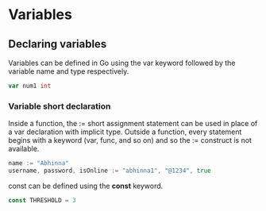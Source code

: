 
# Variables

## Declaring variables

Variables can be defined in Go using the var keyword followed by the variable name and type respectively.

```go
var num1 int
```

### Variable short declaration

Inside a function, the := short assignment statement can be used in place of a var declaration with implicit type.
Outside a function, every statement begins with a keyword (var, func, and so on) and so the := construct is not available. 

```go
name := "Abhinna"
username, password, isOnline := "abhinna1", "@1234", true
```

const can be defined using the **const** keyword.

```go
const THRESHOLD = 3
```
